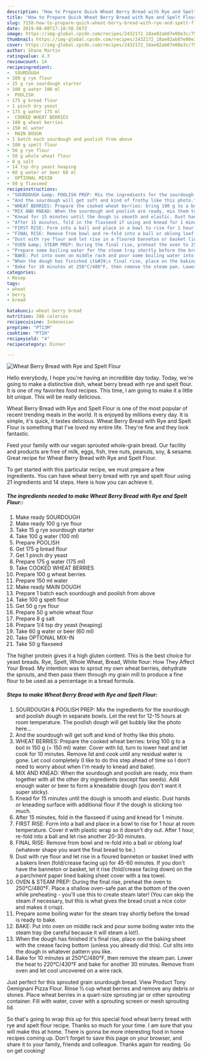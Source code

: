 ```yaml
---
description: "How to Prepare Quick Wheat Berry Bread with Rye and Spelt Flour"
title: "How to Prepare Quick Wheat Berry Bread with Rye and Spelt Flour"
slug: 7158-how-to-prepare-quick-wheat-berry-bread-with-rye-and-spelt-flour
date: 2019-08-08T17:10:58.567Z
image: https://img-global.cpcdn.com/recipes/2432172_18ae82ab07e08e3c/751x532cq70/wheat-berry-bread-with-rye-and-spelt-flour-recipe-main-photo.jpg
thumbnail: https://img-global.cpcdn.com/recipes/2432172_18ae82ab07e08e3c/751x532cq70/wheat-berry-bread-with-rye-and-spelt-flour-recipe-main-photo.jpg
cover: https://img-global.cpcdn.com/recipes/2432172_18ae82ab07e08e3c/751x532cq70/wheat-berry-bread-with-rye-and-spelt-flour-recipe-main-photo.jpg
author: Shane Martin
ratingvalue: 4.3
reviewcount: 14
recipeingredient:
-  SOURDOUGH
- 100 g rye flour
- 15 g rye sourdough starter
- 100 g water 100 ml
-  POOLISH
- 175 g bread flour
- 1 pinch dry yeast
- 175 g water 175 ml
-  COOKED WHEAT BERRIES
- 100 g wheat berries
- 150 ml water
-  MAIN DOUGH
- 1 batch each sourdough and poolish from above
- 100 g spelt flour
- 50 g rye flour
- 50 g whole wheat flour
- 8 g salt
- 14 tsp dry yeast heaping
- 60 g water or beer 60 ml
-  OPTIONAL MIXIN
- 50 g flaxseed
recipeinstructions:
- "SOURDOUGH &amp; POOLISH PREP: Mix the ingredients for the sourdough and poolish dough in separate bowls. Let the rest for 12-15 hours at room temperature. The poolish dough will get bubbly like the photo here..."
- "And the sourdough will get soft and kind of frothy like this photo."
- "WHEAT BERRIES: Prepare the cooked wheat berries: bring 100 g to a boil in 150 g (= 150 ml) water. Cover with lid, turn to lower heat and let cook for 10 minutes. Remove lid and cook until any residual water is gone. Let cool completely (I like to do this step ahead of time so I don&#39;t need to worry about when I&#39;m ready to knead and bake)."
- "MIX AND KNEAD: When the sourdough and poolish are ready, mix them together with all the other dry ingredients (except flax seeds). Add enough water or beer to form a kneadable dough (you don&#39;t want it super sticky)."
- "Knead for 15 minutes until the dough is smooth and elastic. Dust hands or kneading surface with additional flour if the dough is sticking too much."
- "After 15 minutes, fold in the flaxseed if using and knead for 1 minute."
- "FIRST RISE: Form into a ball and place in a bowl to rise for 1 hour at room temperature. Cover it with plastic wrap so it doesn&#39;t dry out. After 1 hour, re-fold into a ball and let rise another 20-30 minutes."
- "FINAL RISE: Remove from bowl and re-fold into a ball or oblong loaf (whatever shape you want the final bread to be.）"
- "Dust with rye flour and let rise in a floured banneton or basket lined with a bakers linen (fold/crease facing up) for 45-60 minutes. If you don&#39;t have the banneton or basket, let it rise (fold/crease facing down) on the a parchment paper lined baking sheet cover with a tea towel."
- "OVEN &amp; STEAM PREP: During the final rise, preheat the oven to 250°C/480°F. Place a shallow oven-safe pan at the bottom of the oven while preheating - you&#39;ll use this to create steam later! (You can skip the steam if necessary, but this is what gives the bread  crust a nice color and makes it crisp)."
- "Prepare some boiling water for the steam tray shortly before the bread is ready to bake."
- "BAKE: Put into oven on middle rack and pour some boiling water into the steam tray (be careful because it will steam a lot!)."
- "When the dough has finished it&#39;s final rise, place on the baking sheet with the crease facing bottom (unless you already did this). Cut slits into the dough in whatever pattern you like."
- "Bake for 10 minutes at 250°C/480°F, then remove the steam pan. Lower the heat to 220°C/430°F and bake for another 30 minutes. Remove from oven and let cool uncovered on a wire rack."
categories:
- Resep
tags:
- wheat
- berry
- bread

katakunci: wheat berry bread
nutrition: 288 calories
recipecuisine: Indonesian
preptime: "PT13M"
cooktime: "PT2H"
recipeyield: "4"
recipecategory: Dinner

---
```



![Wheat Berry Bread with Rye and Spelt Flour](https://img-global.cpcdn.com/recipes/2432172_18ae82ab07e08e3c/751x532cq70/wheat-berry-bread-with-rye-and-spelt-flour-recipe-main-photo.jpg)

Hello everybody, I hope you're having an incredible day today. Today, we're going to make a distinctive dish, wheat berry bread with rye and spelt flour. It is one of my favorites food recipes. This time, I am going to make it a little bit unique. This will be really delicious.

Wheat Berry Bread with Rye and Spelt Flour is one of the most popular of recent trending meals in the world. It is enjoyed by millions every day. It is simple, it's quick, it tastes delicious. Wheat Berry Bread with Rye and Spelt Flour is something that I've loved my entire life. They're fine and they look fantastic.

Feed your family with our vegan sprouted whole-grain bread. Our facility and products are free of milk, eggs, fish, tree nuts, peanuts, soy, &amp; sesame. Great recipe for Wheat Berry Bread with Rye and Spelt Flour.


To get started with this particular recipe, we must prepare a few ingredients. You can have wheat berry bread with rye and spelt flour using 21 ingredients and 14 steps. Here is how you can achieve it.

##### The ingredients needed to make Wheat Berry Bread with Rye and Spelt Flour::

1. Make ready  SOURDOUGH
1. Make ready 100 g rye flour
1. Take 15 g rye sourdough starter
1. Take 100 g water (100 ml)
1. Prepare  POOLISH
1. Get 175 g bread flour
1. Get 1 pinch dry yeast
1. Prepare 175 g water (175 ml)
1. Take  COOKED WHEAT BERRIES
1. Prepare 100 g wheat berries
1. Prepare 150 ml water
1. Make ready  MAIN DOUGH
1. Prepare 1 batch each sourdough and poolish from above
1. Take 100 g spelt flour
1. Get 50 g rye flour
1. Prepare 50 g whole wheat flour
1. Prepare 8 g salt
1. Prepare 1/4 tsp dry yeast (heaping)
1. Take 60 g water or beer (60 ml)
1. Take  OPTIONAL MIX-IN
1. Take 50 g flaxseed


The higher protein gives it a high gluten content. This is the best choice for yeast breads. Rye, Spelt, Whole Wheat, Bread, White flour: How They Affect Your Bread. My intention was to sprout my own wheat berries, dehydrate the sprouts, and then pass them through my grain mill to produce a fine flour to be used as a percentage in a bread formula. 

##### Steps to make Wheat Berry Bread with Rye and Spelt Flour:

1. SOURDOUGH &amp; POOLISH PREP: Mix the ingredients for the sourdough and poolish dough in separate bowls. Let the rest for 12-15 hours at room temperature. The poolish dough will get bubbly like the photo here...
1. And the sourdough will get soft and kind of frothy like this photo.
1. WHEAT BERRIES: Prepare the cooked wheat berries: bring 100 g to a boil in 150 g (= 150 ml) water. Cover with lid, turn to lower heat and let cook for 10 minutes. Remove lid and cook until any residual water is gone. Let cool completely (I like to do this step ahead of time so I don&#39;t need to worry about when I&#39;m ready to knead and bake).
1. MIX AND KNEAD: When the sourdough and poolish are ready, mix them together with all the other dry ingredients (except flax seeds). Add enough water or beer to form a kneadable dough (you don&#39;t want it super sticky).
1. Knead for 15 minutes until the dough is smooth and elastic. Dust hands or kneading surface with additional flour if the dough is sticking too much.
1. After 15 minutes, fold in the flaxseed if using and knead for 1 minute.
1. FIRST RISE: Form into a ball and place in a bowl to rise for 1 hour at room temperature. Cover it with plastic wrap so it doesn&#39;t dry out. After 1 hour, re-fold into a ball and let rise another 20-30 minutes.
1. FINAL RISE: Remove from bowl and re-fold into a ball or oblong loaf (whatever shape you want the final bread to be.）
1. Dust with rye flour and let rise in a floured banneton or basket lined with a bakers linen (fold/crease facing up) for 45-60 minutes. If you don&#39;t have the banneton or basket, let it rise (fold/crease facing down) on the a parchment paper lined baking sheet cover with a tea towel.
1. OVEN &amp; STEAM PREP: During the final rise, preheat the oven to 250°C/480°F. Place a shallow oven-safe pan at the bottom of the oven while preheating - you&#39;ll use this to create steam later! (You can skip the steam if necessary, but this is what gives the bread  crust a nice color and makes it crisp).
1. Prepare some boiling water for the steam tray shortly before the bread is ready to bake.
1. BAKE: Put into oven on middle rack and pour some boiling water into the steam tray (be careful because it will steam a lot!).
1. When the dough has finished it&#39;s final rise, place on the baking sheet with the crease facing bottom (unless you already did this). Cut slits into the dough in whatever pattern you like.
1. Bake for 10 minutes at 250°C/480°F, then remove the steam pan. Lower the heat to 220°C/430°F and bake for another 30 minutes. Remove from oven and let cool uncovered on a wire rack.


Just perfect for this sprouted grain sourdough bread. View Product Tony Gemignani Pizza Flour. Rinse ½ cup wheat berries and remove any debris or stones. Place wheat berries in a quart-size sprouting jar or other sprouting container. Fill with water, cover with a sprouting screen or mesh sprouting lid. 

So that's going to wrap this up for this special food wheat berry bread with rye and spelt flour recipe. Thanks so much for your time. I am sure that you will make this at home. There is gonna be more interesting food in home recipes coming up. Don't forget to save this page on your browser, and share it to your family, friends and colleague. Thanks again for reading. Go on get cooking!

